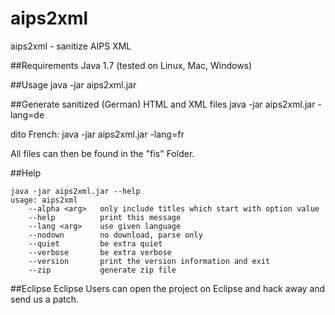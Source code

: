 aips2xml
========

aips2xml - sanitize AIPS XML 

##Requirements
Java 1.7 (tested on Linux, Mac, Windows)

##Usage
java -jar aips2xml.jar

##Generate sanitized (German) HTML and XML files
java -jar aips2xml.jar -lang=de

dito French:
java -jar aips2xml.jar -lang=fr

All files can then be found in the "fis" Folder.

##Help
```
java -jar aips2xml.jar --help
usage: aips2xml
    --alpha <arg>   only include titles which start with option value
    --help          print this message
    --lang <arg>    use given language
    --nodown        no download, parse only
    --quiet         be extra quiet
    --verbose       be extra verbose
    --version       print the version information and exit
    --zip           generate zip file
```

##Eclipse
Eclipse Users can open the project on Eclipse and hack away and send us a patch.
